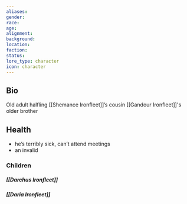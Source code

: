 ```yaml
---
aliases: 
gender: 
race: 
age: 
alignment: 
background: 
location: 
faction: 
status: 
lore_type: character
icon: character
---
```

## Bio
Old adult halfling
[[Shemance Ironfleet]]’s cousin
[[Gandour Ironfleet]]'s older brother
## Health
- he’s terribly sick, can’t attend meetings
- an invalid
### Children
##### [[Darchus Ironfleet]]
##### [[Daria Ironfleet]]
